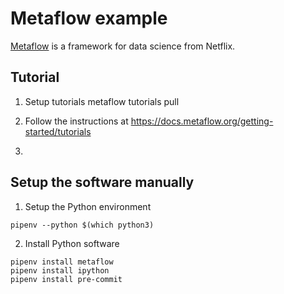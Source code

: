 # Metaflow example

[Metaflow][100] is a framework for data science from Netflix.

[100]: https://metaflow.org/

## Tutorial

1. Setup tutorials
metaflow tutorials pull

2. Follow the instructions at https://docs.metaflow.org/getting-started/tutorials

3.

## Setup the software manually

1. Setup the Python environment

```
pipenv --python $(which python3)
```

2. Install Python software

```
pipenv install metaflow
pipenv install ipython
pipenv install pre-commit
```
